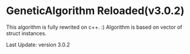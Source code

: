 
# GeneticAlgorithm Reloaded(v3.0.2)
This algorithm is fully rewrited on c++. :)
Algorithm is based on vector of struct instances.

Last Update:
version 3.0.2
